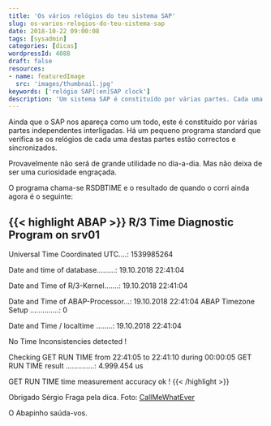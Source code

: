 ```yaml
---
title: 'Os vários relógios do teu sistema SAP'
slug: os-varios-relogios-do-teu-sistema-sap
date: 2018-10-22 09:00:08
tags: [sysadmin]
categories: [dicas]
wordpressId: 4088
draft: false
resources:
- name: featuredImage
  src: 'images/thumbnail.jpg'
keywords: ['relógio SAP[:en]SAP clock']
description: 'Um sistema SAP é constituído por várias partes. Cada uma tem um relógio e convém que estes estejam sincronizados. Há um programa standard para os testar.'
---
```

Ainda que o SAP nos apareça como um todo, este é constituído por várias partes independentes interligadas. Há um pequeno programa standard que verifica se os relógios de cada uma destas partes estão correctos e sincronizados.

Provavelmente não será de grande utilidade no dia-a-dia. Mas não deixa de ser uma curiosidade engraçada.

<!--more-->

O programa chama-se RSDBTIME e o resultado de quando o corri ainda agora é o seguinte:


{{< highlight ABAP >}}
R/3 Time Diagnostic Program on srv01
------------------------------------

Universal Time Coordinated UTC....: 1539985264

Date and time of database.........: 19.10.2018 22:41:04

Date and Time of R/3-Kernel.......: 19.10.2018 22:41:04

Date and Time of ABAP-Processor...: 19.10.2018 22:41:04
ABAP Timezone Setup ..............:     0

Date and Time / localtime ........: 19.10.2018 22:41:04

No Time Inconsistencies detected !

Checking GET RUN TIME from 22:41:05 to 22:41:10 during 00:00:05
GET RUN TIME result ..............:  4.999.454  us

GET RUN TIME time measurement accuracy ok !
{{< /highlight >}}

Obrigado Sérgio Fraga pela dica.
Foto: [CallMeWhatEver][1]

O Abapinho saúda-vos.

   [1]: https://visualhunt.com/author2/4ba334
